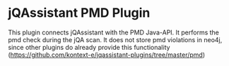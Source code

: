 # jQAssistant PMD Plugin

This plugin connects jQAssistant with the PMD Java-API. It performs the pmd check during the jQA scan.
It does not store pmd violations in neo4j, since other plugins do already provide this functionality (https://github.com/kontext-e/jqassistant-plugins/tree/master/pmd)
